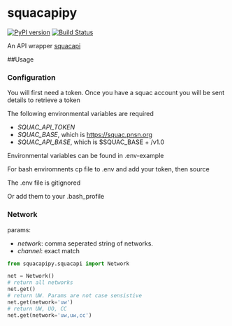 # squacapipy
[![PyPI version](https://badge.fury.io/py/squacapipy.svg)](https://badge.fury.io/py/squqcapipy)
[![Build Status](https://travis-ci.com/travis-ci/travis-web.svg?branch=master)](https://travis-ci.com/travis-ci/travis-web)

An API wrapper [squacapi](https://github.com/pnsn/squacapi)

##Usage
### Configuration
You will first need a token. Once you have a squac account you will be sent
details to retrieve a token

The following environmental variables are required
* *SQUAC_API_TOKEN*
* *SQUAC_BASE*, which is https://squac.pnsn.org
* *SQUAC_API_BASE*, which is $SQUAC_BASE + /v1.0

Environmental variables can be found in .env-example

For bash enviromnents cp file to .env and add your token, then source

The .env file is gitignored

Or add them to your .bash_profile

### Network
params:
* *network*: comma seperated string of networks. 
* *channel*: exact match 

```python
from squacapipy.squacapi import Network

net = Network()
# return all networks
net.get()
# return UW. Params are not case sensistive
net.get(network='uw')
# return UW, UO, CC
net.get(network='uw,uw,cc')
```


